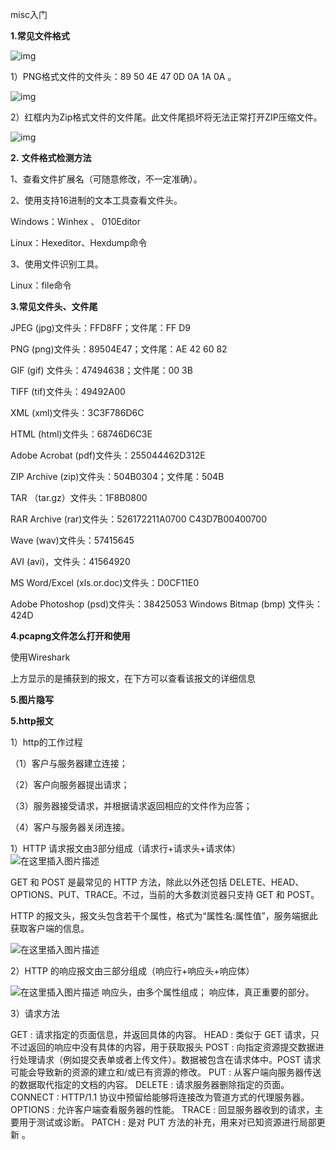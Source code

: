 misc入门

**1.常见文件格式**

![img](https://pic3.zhimg.com/80/v2-c51719b2e34a10b1d94d9b3f21e3ab3a_1440w.webp)

1）PNG格式文件的文件头：89 50 4E 47 0D 0A 1A 0A 。

![img](https://pic1.zhimg.com/80/v2-aa74b0ee9a87ba2635e610038ca348f0_1440w.webp)

2）红框内为Zip格式文件的文件尾。此文件尾损坏将无法正常打开ZIP压缩文件。

![img](https://pic4.zhimg.com/80/v2-35eb9afbf88ca7d851d60ad08bb5a6f3_1440w.webp)

**2.** **文件格式检测方法**

1、查看文件扩展名（可随意修改，不一定准确）。

2、使用支持16进制的文本工具查看文件头。

Windows：Winhex 、 010Editor

Linux：Hexeditor、Hexdump命令

3、使用文件识别工具。

Linux：file命令



**3.常见文件头、文件尾**

JPEG (jpg)文件头：FFD8FF；文件尾：FF D9

PNG (png)文件头：89504E47；文件尾：AE 42 60 82

GIF (gif) 文件头：47494638；文件尾：00 3B

TIFF (tif)文件头：49492A00

XML (xml)文件头：3C3F786D6C

HTML (html)文件头：68746D6C3E

Adobe Acrobat (pdf)文件头：255044462D312E

ZIP Archive (zip)文件头：504B0304；文件尾：504B

TAR （tar.gz）文件头：1F8B0800

RAR Archive (rar)文件头：526172211A0700 C43D7B00400700

Wave (wav)文件头：57415645

AVI (avi)，文件头：41564920

MS Word/Excel (xls.or.doc)文件头：D0CF11E0

Adobe Photoshop (psd)文件头：38425053 Windows Bitmap (bmp) 文件头：424D



**4.pcapng文件怎么打开和使用**

使用Wireshark

上方显示的是捕获到的报文，在下方可以查看该报文的详细信息



**5.图片隐写**





**5.http报文**

1）http的工作过程

（1）客户与服务器建立连接；

（2）客户向服务器提出请求；

（3）服务器接受请求，并根据请求返回相应的文件作为应答；

（4）客户与服务器关闭连接。

1）HTTP 请求报文由3部分组成（请求行+请求头+请求体）
![在这里插入图片描述](https://img-blog.csdnimg.cn/76d1fd6f569746ae84221641d0701a8b.png?x-oss-process=image/watermark,type_d3F5LXplbmhlaQ,shadow_50,text_Q1NETiBASGFyZHdvcmtpbmc2NjY=,size_18,color_FFFFFF,t_70,g_se,x_16)

GET 和 POST 是最常见的 HTTP 方法，除此以外还包括 DELETE、HEAD、OPTIONS、PUT、TRACE。不过，当前的大多数浏览器只支持 GET 和 POST。

HTTP 的报文头，报文头包含若干个属性，格式为“属性名:属性值”，服务端据此获取客户端的信息。

![在这里插入图片描述](https://img-blog.csdnimg.cn/6e16ff6b7e014f73af76553094a7f12e.png)

2）HTTP 的响应报文由三部分组成（响应行+响应头+响应体）

![在这里插入图片描述](https://img-blog.csdnimg.cn/61a7f3114f7b4c659cc5070f6c8b26b5.png?x-oss-process=image/watermark,type_d3F5LXplbmhlaQ,shadow_50,text_Q1NETiBASGFyZHdvcmtpbmc2NjY=,size_15,color_FFFFFF,t_70,g_se,x_16)
响应头，由多个属性组成；
响应体，真正重要的部分。

3）请求方法

GET : 请求指定的页面信息，并返回具体的内容。
HEAD : 类似于 GET 请求，只不过返回的响应中没有具体的内容，用于获取报头
POST : 向指定资源提交数据进行处理请求（例如提交表单或者上传文件）。数据被包含在请求体中。POST 请求可能会导致新的资源的建立和/或已有资源的修改。
PUT : 从客户端向服务器传送的数据取代指定的文档的内容。
DELETE : 请求服务器删除指定的页面。
CONNECT : HTTP/1.1 协议中预留给能够将连接改为管道方式的代理服务器。
OPTIONS : 允许客户端查看服务器的性能。
TRACE : 回显服务器收到的请求，主要用于测试或诊断。
PATCH : 是对 PUT 方法的补充，用来对已知资源进行局部更新 。

